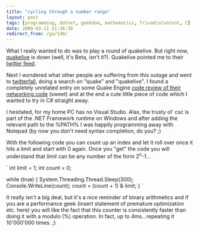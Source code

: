 ```yaml
---
title: "cycling through a number range"
layout: post
tags: [programming, dotnet, geekdom, mathematics, TrivadisContent, C]
date: 2009-03-11 21:36:30
redirect_from: /go/140/
---
```


What I really wanted to do was to play a round of quakelive. But right now, [quakelive](http://www.quakelive.com/) is down (well, it's Beta, isn't it?). Quakelive pointed me to their [twitter feed](http://twitter.com/quakelive). 

Next I wondered what other people are suffering from this outage and went to [twitterfall](http://twitterfall.com/), doing a search on "quake" and "quakelive". I found a completely unrelated entry on some Quake Engine [code review of their networking code](http://fabiensanglard.net/quakeSource/quakeSourceNetWork.php) (sweet) and at the end a cute little piece of code which I wanted to try in C# straight away. 

I hesitated, for my home PC has no Visual Studio. Alas, the trusty ol' csc is part of the .NET Framework runtime on Windows and after adding the relevant path to the %PATH% I was happily programming away with Notepad (by now you don't need syntax completion, do you? ;)

With the following code you can count up an index and let it roll over once it hits a limit and start with 0 again. Once you "get" the code you will understand that _limit_ can be any number of the form 2<sup>n</sup>-1...

`
int limit = 1; int count = 0;

while (true) {
  System.Threading.Thread.Sleep(300);
  Console.WriteLine(count);
  count = (count + 1) & limit;
}
`

It really isn't a big deal, but it's a nice reminder of binary arithmetics and if you are a performance geek (insert statement of premature optimization etc. here) you will like the fact that this counter is consistently faster than doing it with a modulo (%) operation. In fact, up to 4ms...repeating it 10'000'000 times. ;)